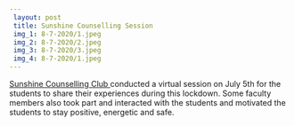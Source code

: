 ```yaml
---
 layout: post	
 title: Sunshine Counselling Session
 img_1: 8-7-2020/1.jpeg
 img_2: 8-7-2020/2.jpeg
 img_3: 8-7-2020/3.jpeg
 img_4: 8-7-2020/1.jpeg
---
```


<a href="http://sunshine.iith.ac.in/" target="_blank">Sunshine Counselling Club </a>conducted a virtual session on July 5th for the students to share their experiences during this lockdown. Some faculty members also took part and interacted with the students and motivated the students to stay positive, energetic and safe.
